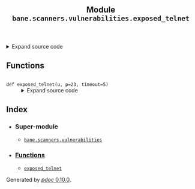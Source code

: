 <body>
<main>
<article id="content">
<header>
<h1 class="title">Module <code>bane.scanners.vulnerabilities.exposed_telnet</code></h1>
</header>
<section id="section-intro">
<details class="source">
<summary>
<span>Expand source code</span>
</summary>
<pre><code class="python">from bane.scanners.vulnerabilities.utils import *

def exposed_telnet(u, p=23, timeout=5):
    try:
        t = xtelnet.session()
        t.connect(u, p=p, timeout=timeout)
        t.destroy()
        return True
    except:
        pass
    return False</code></pre>
</details>
</section>
<section>
</section>
<section>
</section>
<section>
<h2 class="section-title" id="header-functions">Functions</h2>
<dl>
<dt id="bane.scanners.vulnerabilities.exposed_telnet.exposed_telnet"><code class="name flex">
<span>def <span class="ident">exposed_telnet</span></span>(<span>u, p=23, timeout=5)</span>
</code></dt>
<dd>
<div class="desc"></div>
<details class="source">
<summary>
<span>Expand source code</span>
</summary>
<pre><code class="python">def exposed_telnet(u, p=23, timeout=5):
    try:
        t = xtelnet.session()
        t.connect(u, p=p, timeout=timeout)
        t.destroy()
        return True
    except:
        pass
    return False</code></pre>
</details>
</dd>
</dl>
</section>
<section>
</section>
</article>
<nav id="sidebar">
<h1>Index</h1>
<div class="toc">
<ul></ul>
</div>
<ul id="index">
<li><h3>Super-module</h3>
<ul>
<li><code><a title="bane.scanners.vulnerabilities" href="index.md">bane.scanners.vulnerabilities</a></code></li>
</ul>
</li>
<li><h3><a href="#header-functions">Functions</a></h3>
<ul class="">
<li><code><a title="bane.scanners.vulnerabilities.exposed_telnet.exposed_telnet" href="#bane.scanners.vulnerabilities.exposed_telnet.exposed_telnet">exposed_telnet</a></code></li>
</ul>
</li>
</ul>
</nav>
</main>
<footer id="footer">
<p>Generated by <a href="https://pdoc3.github.io/pdoc" title="pdoc: Python API documentation generator"><cite>pdoc</cite> 0.10.0</a>.</p>
</footer>
</body>
</html>